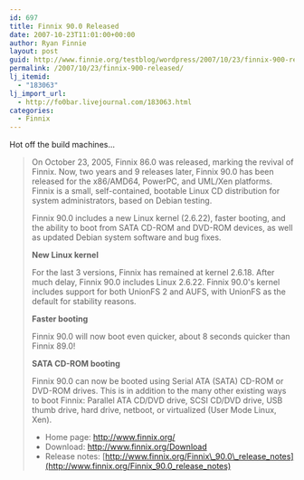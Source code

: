 ```yaml
---
id: 697
title: Finnix 90.0 Released
date: 2007-10-23T11:01:00+00:00
author: Ryan Finnie
layout: post
guid: http://www.finnie.org/testblog/wordpress/2007/10/23/finnix-900-released/
permalink: /2007/10/23/finnix-900-released/
lj_itemid:
  - "183063"
lj_import_url:
  - http://fo0bar.livejournal.com/183063.html
categories:
  - Finnix
---
```

Hot off the build machines...

> On October 23, 2005, Finnix 86.0 was released, marking the revival of Finnix. Now, two years and 9 releases later, Finnix 90.0 has been released for the x86/AMD64, PowerPC, and UML/Xen platforms. Finnix is a small, self-contained, bootable Linux CD distribution for system administrators, based on Debian testing.
> 
> Finnix 90.0 includes a new Linux kernel (2.6.22), faster booting, and the ability to boot from SATA CD-ROM and DVD-ROM devices, as well as updated Debian system software and bug fixes.
> 
> **New Linux kernel**
> 
> For the last 3 versions, Finnix has remained at kernel 2.6.18. After much delay, Finnix 90.0 includes Linux 2.6.22. Finnix 90.0's kernel includes support for both UnionFS 2 and AUFS, with UnionFS as the default for stability reasons.
> 
> **Faster booting**
> 
> Finnix 90.0 will now boot even quicker, about 8 seconds quicker than Finnix 89.0!
> 
> **SATA CD-ROM booting**
> 
> Finnix 90.0 can now be booted using Serial ATA (SATA) CD-ROM or DVD-ROM drives. This is in addition to the many other existing ways to boot Finnix: Parallel ATA CD/DVD drive, SCSI CD/DVD drive, USB thumb drive, hard drive, netboot, or virtualized (User Mode Linux, Xen). 
> 
>   * Home page: <http://www.finnix.org/>
>   * Download: <http://www.finnix.org/Download>
>   * Release notes: [http://www.finnix.org/Finnix\_90.0\_release_notes](http://www.finnix.org/Finnix_90.0_release_notes)